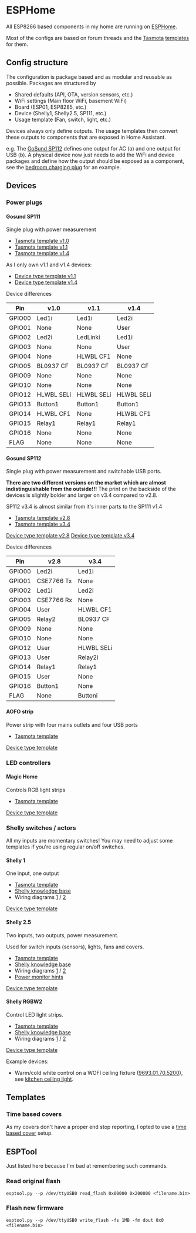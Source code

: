 # ESPHome

All ESP8266 based components in my home are running on [ESPHome](https://esphome.io/).

Most of the configs are based on forum threads and the [Tasmota](https://tasmota.github.io) [templates](https://tasmota.github.io/docs/Components/) for them.

## Config structure

The configuration is package based and as modular and reusable as possible.
Packages are structured by
* Shared defaults (API, OTA, version sensors, etc.)
* WiFi settings (Main floor WiFi, basement WiFi)
* Board (ESP01, ESP8285, etc.)
* Device (Shelly1, Shelly2.5, SP111, etc.)
* Usage template (Fan, switch, light, etc.)

Devices always only define outputs. The usage templates then convert these outputs to components that are exposed in Home Assistant.

e.g. The [GoSund SP112](common/device_sp112_v28.yaml) defines one output for AC (a) and one output for USB (b).
A physical device now just needs to add the WiFi and device packages and define how the output should be exposed as a component, see the [bedroom charging plug](sp112_plug_bedroom_charging.yaml) for an example.

## Devices

### Power plugs

#### Gosund SP111

Single plug with power measurement

* [Tasmota template v1.0](https://templates.blakadder.com/gosund_SP111.html)
* [Tasmota template v1.1](https://templates.blakadder.com/gosund_SP111_v2.html)
* [Tasmota template v1.4](https://templates.blakadder.com/gosund_SP111_v1_4.html)

As I only own v1.1 and v1.4 devices:

* [Device type template v1.1](common/device_sp111_v11.yaml)
* [Device type template v1.4](common/device_sp111_v14.yaml)

Device differences

| Pin       | v1.0         | v1.1        | v1.4        |
| --------- | ------------ | ----------- | ----------- |
| GPIO00    |  Led1i       | Led1i       | Led2i       |
| GPIO01    |  None        | None        | User        |
| GPIO02    |  Led2i       | LedLinki    | Led1i       |
| GPIO03    |  None        | None        | User        |
| GPIO04    |  None        | HLWBL CF1   | None        |
| GPIO05    |  BL0937 CF   | BL0937 CF   | BL0937 CF   |
| GPIO09    |  None        | None        | None        |
| GPIO10    |  None        | None        | None        |
| GPIO12    |  HLWBL SELi  | HLWBL SELi  | HLWBL SELi  |
| GPIO13    |  Button1     | Button1     | Button1     |
| GPIO14    |  HLWBL CF1   | None        | HLWBL CF1   |
| GPIO15    |  Relay1      | Relay1      | Relay1      |
| GPIO16    |  None        | None        | None        |
| FLAG      |  None        | None        | None        |

#### Gosund SP112

Single plug with power measurement and switchable USB ports.

**There are two different versions on the market which are almost indistinguishable from the outside!!!**
The print on the backside of the devices is slightly bolder and larger on v3.4 compared to v2.8.

SP112 v3.4 is almost similar from it's inner parts to the SP111 v1.4

* [Tasmota template v2.8](https://templates.blakadder.com/gosund_SP112.html)
* [Tasmota template v3.4](https://templates.blakadder.com/gosund_SP112_v3_4.html)

[Device type template v2.8](common/device_sp112_v28.yaml)
[Device type template v3.4](common/device_sp112_v34.yaml)

Device differences

| Pin       | v2.8          | v3.4          |
| --------- | ------------- | ------------- |
| GPIO00    |  Led2i        | Led1i         |
| GPIO01    |  CSE7766 Tx   | None          |
| GPIO02    |  Led1i        | Led2i         |
| GPIO03    |  CSE7766 Rx   | None          |
| GPIO04    |  User         | HLWBL CF1     |
| GPIO05    |  Relay2       | BL0937 CF     |
| GPIO09    |  None         | None          |
| GPIO10    |  None         | None          |
| GPIO12    |  User         | HLWBL SELi    |
| GPIO13    |  User         | Relay2i       |
| GPIO14    |  Relay1       | Relay1        |
| GPIO15    |  User         | None          |
| GPIO16    |  Button1      | None          |
| FLAG      |  None         | Buttoni       |

#### AOFO strip

Power strip with four mains outlets and four USB ports

* [Tasmota template](https://templates.blakadder.com/aofo_4AC4USB.html)

[Device type template](common/device_aofo_4ac4usb.yaml)

### LED controllers

#### Magic Home

Controls RGB light strips

* [Tasmota template](https://templates.blakadder.com/magichome_ZJ-FWMN-A_RGB.html)

[Device type template](common/device_magichome.yaml)

### Shelly switches / actors

All my inputs are momentary switches! You may need to adjust some templates if you're using regular on/off switches.

#### Shelly 1

One input, one output

* [Tasmota template](https://templates.blakadder.com/shelly_1.html)
* [Shelly knowledge base](https://shelly.cloud/support/knowledge-base/shelly-1/#wiring)
* Wiring diagrams [1](https://www.shelly-support.eu/lexikon/index.php?entry/47-connection-diagrams-shelly-1/) / [2](https://www.shelly-support.eu/lexikon/index.php?entry/58-anschlussschemen-shelly-1-fortsetzung/)

[Device type template](common/device_shelly1.yaml)

#### Shelly 2.5

Two inputs, two outputs, power measurement.

Used for switch inputs (sensors), lights, fans and covers.

* [Tasmota template](https://templates.blakadder.com/shelly_25.html)
* [Shelly knowledge base](https://shelly.cloud/support/knowledge-base/shelly-25/#wiring)
* Wiring diagrams [1](https://www.shelly-support.eu/lexikon/index.php?entry/48-connection-diagrams-shelly-2-5/) / [2](https://www.shelly-support.eu/lexikon/index.php?entry/100-connection-diagrams-shelly-2-5-continuation/)
* [Power monitor hints](https://esphome.io/components/sensor/ade7953.html)

[Device type template](common/device_shelly25.yaml)

#### Shelly RGBW2

Control LED light strips.

* [Tasmota template](https://templates.blakadder.com/shelly_RGBW2.html)
* [Shelly knowledge base](https://shelly.cloud/knowledge-base/devices/shelly-rgbw2/#wiring)
* Wiring diagrams [1](https://www.shelly-support.eu/lexikon/index.php?entry/53-connection-diagrams-shelly-rgbw2/) / [2](https://www.shelly-support.eu/lexikon/index.php?entry/180-connection-diagrams-shelly-rgbw2-continuation/)

[Device type template](common/device_shellyrgbw2.yaml)

Example devices:
* Warm/cold white control on a WOFI ceiling fixture ([9693.01.70.5200](https://www.amazon.de/gp/product/B00LUKGN0K/)), see [kitchen ceiling light](shellyrgbw_light_kitchen_ceiling.yaml).

## Templates

### Time based covers

As my covers don't have a proper end stop reporting, I opted to use a [time based cover](common/template_cover_timebased.yaml) setup.

## ESPTool

Just listed here because I'm bad at remembering such commands.

### Read original flash

`esptool.py --p /dev/ttyUSB0 read_flash 0x00000 0x200000 <filename.bin>`

### Flash new firmware

`esptool.py --p /dev/ttyUSB0 write_flash -fs 1MB -fm dout 0x0 <filename.bin>`
